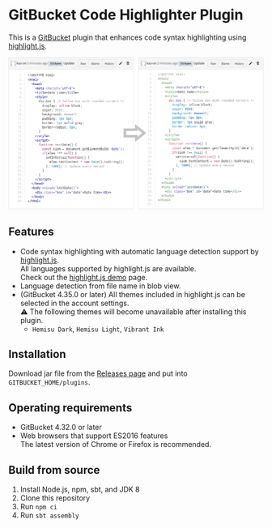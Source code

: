 # GitBucket Code Highlighter Plugin

This is a [GitBucket](https://gitbucket.github.io/) plugin that enhances code syntax highlighting using [highlight.js](https://highlightjs.org/).

![highlighting](screenshots/highlighting.png)


## Features

* Code syntax highlighting with automatic language detection support by [highlight.js](https://highlightjs.org/).  
  All languages supported by highlight.js are available.  
  Check out the [highlight.js demo](https://highlightjs.org/static/demo/) page.
* Language detection from file name in blob view.
* (GitBucket 4.35.0 or later) All themes included in highlight.js can be selected in the account settings.  
  ⚠️ The following themes will become unavailable after installing this plugin.
  - `Hemisu Dark`, `Hemisu Light`, `Vibrant Ink`


## Installation

Download jar file from the [Releases page](https://github.com/kaz-on/gitbucket-code-highlighter-plugin/releases) and put into `GITBUCKET_HOME/plugins`.


## Operating requirements

* GitBucket 4.32.0 or later
* Web browsers that support ES2016 features  
  The latest version of Chrome or Firefox is recommended.


## Build from source

1. Install Node.js, npm, sbt, and JDK 8
2. Clone this repository
3. Run `npm ci`
4. Run `sbt assembly`
